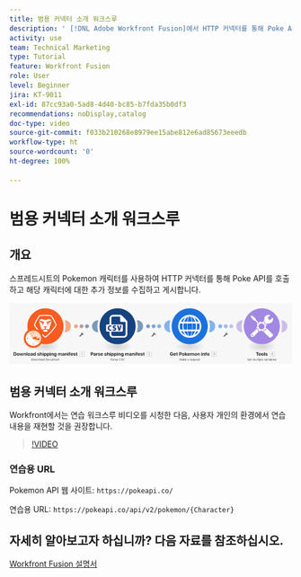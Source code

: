 ```yaml
---
title: 범용 커넥터 소개 워크스루
description: ' [!DNL Adobe Workfront Fusion]에서 HTTP 커넥터를 통해 Poke API를 호출하여 Pokemon 캐릭터에 대한 정보를 수집하고 게시하는 방법을 알아봅니다.'
activity: use
team: Technical Marketing
type: Tutorial
feature: Workfront Fusion
role: User
level: Beginner
jira: KT-9011
exl-id: 87cc93a0-5ad8-4d40-bc85-b7fda35b0df3
recommendations: noDisplay,catalog
doc-type: video
source-git-commit: f033b210268e8979ee15abe812e6ad85673eeedb
workflow-type: ht
source-wordcount: '0'
ht-degree: 100%

---
```


# 범용 커넥터 소개 워크스루

## 개요

스프레드시트의 Pokemon 캐릭터를 사용하여 HTTP 커넥터를 통해 Poke API를 호출하고 해당 캐릭터에 대한 추가 정보를 수집하고 게시합니다.

![Fusion 시나리오의 이미지](assets/universal-connectors-and-routing-1.png)

## 범용 커넥터 소개 워크스루

Workfront에서는 연습 워크스루 비디오를 시청한 다음, 사용자 개인의 환경에서 연습 내용을 재현할 것을 권장합니다.

>[!VIDEO](https://video.tv.adobe.com/v/335270/?quality=12&learn=on)

### 연습용 URL

Pokemon API 웹 사이트: `https://pokeapi.co/`

연습용 URL: `https://pokeapi.co/api/v2/pokemon/{Character}`


## 자세히 알아보고자 하십니까? 다음 자료를 참조하십시오.

[Workfront Fusion 설명서](https://experienceleague.adobe.com/docs/workfront/using/adobe-workfront-fusion/workfront-fusion-2.html?lang=ko-KR)
